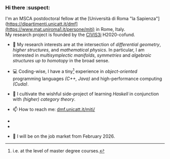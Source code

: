 ### Hi there :suspect:
I'm an MSCA postdoctoral fellow at the [Università di Roma "la Sapienza"](https://dipartimenti.unicatt.it/dmf](https://www.mat.uniroma1.it/persone/miti) in Rome, Italy.\
My research project is founded by the [CIVIS3i](https://civis3i.univ-amu.fr/en/antonio-michele-miti) H2020-cofund.

- :microscope: My research interests are at the intersection of *differential geometry*, *higher structures*, and *mathematical physics*. 
In particular, I am interested in *multisymplectic manifolds*, *symmetries* and *algebraic structures up to homotopy* in the broad sense.

- :computer: Coding-wise, I have a tiny[^1] experience in *object-oriented* 
programming languages *(C++, Java)* and high-performance computing *(Cuda)*.

- :seedling: I cultivate the wishful side-project of learning *Haskell* in conjunction with *(higher) category theory*.

- :mailbox: How to reach me: [dmf.unicatt.it/miti/](https://dmf.unicatt.it/miti/)

-
-

- :dart: I will be on the job market from February 2026.





[^1]: i.e. at the level of master degree courses. 

<!--
**MasterToninus/MasterToninus** is a ✨ _special_ ✨ repository because its `README.md` (this file) appears on your GitHub profile.

Here are some ideas to get you started:

- 🔭 I’m currently working on ...
- 🌱 I’m currently learning ...
- 👯 I’m looking to collaborate on ...
- 🤔 I’m looking for help with ...
- 💬 Ask me about ...
- 📫 How to reach me: ...
- 😄 Pronouns: ...
- ⚡ Fun fact: ...
-->
